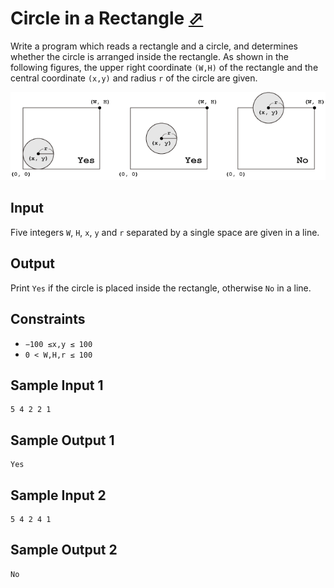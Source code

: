 # Circle in a Rectangle [⬀](https://judge.u-aizu.ac.jp/onlinejudge/description.jsp?id=ITP1_2_D)

Write a program which reads a rectangle and a circle, and determines whether the circle is arranged inside the rectangle. As shown in the following figures, the upper right coordinate `(W,H)` of the rectangle and the central coordinate `(x,y)` and radius `r` of the circle are given.

![Circle inside a rectangle](circle_and_rectangle.png)

## Input
Five integers `W`, `H`, `x`, `y` and `r` separated by a single space are given in a line.

## Output

Print `Yes` if the circle is placed inside the rectangle, otherwise `No` in a line.

## Constraints
- `−100 ≤x,y ≤ 100`
- `0 < W,H,r ≤ 100`

## Sample Input 1
```
5 4 2 2 1
```

## Sample Output 1
```
Yes
```

## Sample Input 2
```
5 4 2 4 1
```

## Sample Output 2
```
No
```

